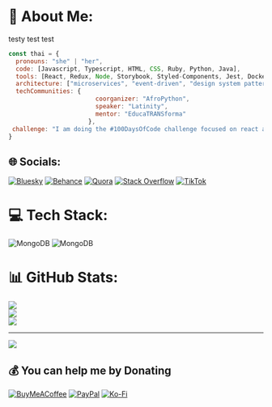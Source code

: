 # 💫 About Me:
testy test test

```javascript
const thai = {
  pronouns: "she" | "her",
  code: [Javascript, Typescript, HTML, CSS, Ruby, Python, Java],
  tools: [React, Redux, Node, Storybook, Styled-Components, Jest, Docker],
  architecture: ["microservices", "event-driven", "design system pattern"],
  techCommunities: {
                        coorganizer: "AfroPython",
                        speaker: "Latinity",
                        mentor: "EducaTRANSforma"
                      },
 challenge: "I am doing the #100DaysOfCode challenge focused on react and typescript"
}
```
## 🌐 Socials:
[![Bluesky](https://img.shields.io/badge/bluesky-0285FF?style=for-the-badge&logo=bluesky&logoColor=%23FFFFFF)](https://bsky.app/profile/test) [![Behance](https://img.shields.io/badge/Behance-1769ff?logo=behance&logoColor=white)](https://behance.net/test) [![Quora](https://img.shields.io/badge/Quora-%23B92B27.svg?logo=Quora&logoColor=white)](https://quora.com/profile/test) [![Stack Overflow](https://img.shields.io/badge/-Stackoverflow-FE7A16?logo=stack-overflow&logoColor=white)](https://stackoverflow.com/users/test) [![TikTok](https://img.shields.io/badge/TikTok-%23000000.svg?logo=TikTok&logoColor=white)](https://tiktok.com/@test) 

# 💻 Tech Stack:
![MongoDB](https://img.shields.io/badge/-MongoDB-333333?style=flat&logo=mongodb)
![MongoDB](https://img.shields.io/badge/-React-333333?style=flat&logo=react)


# 📊 GitHub Stats:
![](https://github-readme-stats.vercel.app/api?username=SanyFaysal&theme=swift&hide_border=true&include_all_commits=true&count_private=true)<br/>
![](https://nirzak-streak-stats.vercel.app/?user=SanyFaysal&theme=swift&hide_border=true)<br/>
![](https://github-readme-stats.vercel.app/api/top-langs/?username=SanyFaysal&theme=swift&hide_border=true&include_all_commits=true&count_private=true&layout=compact)

---
[![](https://visitcount.itsvg.in/api?id=SanyFaysal&icon=0&color=0)](https://visitcount.itsvg.in)

  ## 💰 You can help me by Donating
  [![BuyMeACoffee](https://img.shields.io/badge/Buy%20Me%20a%20Coffee-ffdd00?style=for-the-badge&logo=buy-me-a-coffee&logoColor=black)](https://buymeacoffee.com/test) [![PayPal](https://img.shields.io/badge/PayPal-00457C?style=for-the-badge&logo=paypal&logoColor=white)](https://paypal.me/test) [![Ko-Fi](https://img.shields.io/badge/Ko--fi-F16061?style=for-the-badge&logo=ko-fi&logoColor=white)](https://ko-fi.com/test) 

  
<!-- Proudly created with GPRM ( https://gprm.itsvg.in ) -->
